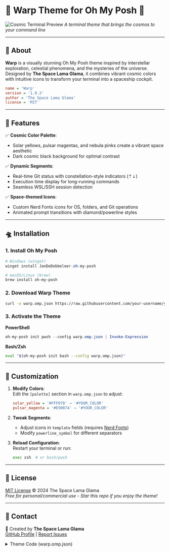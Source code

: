 # 🌌 Warp Theme for Oh My Posh 🌌

![Cosmic Terminal Preview](https://github.com/user-attachments/assets/75cc5eab-cba2-41f2-a75e-91af78ed00e6)
*A terminal theme that brings the cosmos to your command line*

---

## 🚀 About  
**Warp** is a visually stunning Oh My Posh theme inspired by interstellar exploration, celestial phenomena, and the mysteries of the universe. Designed by **The Space Lama Glama**, it combines vibrant cosmic colors with intuitive icons to transform your terminal into a spaceship cockpit.

```ini
name = 'Warp'
version = '1.0.2'
author = 'The Space Lama Glama'
license = 'MIT'
```

---

## 🌠 Features  
✅ **Cosmic Color Palette**:  
- Solar yellows, pulsar magentas, and nebula pinks create a vibrant space aesthetic  
- Dark cosmic black background for optimal contrast  

✅ **Dynamic Segments**:  
- Real-time Git status with constellation-style indicators (⇡⇣)  
- Execution time display for long-running commands  
- Seamless WSL/SSH session detection  

✅ **Space-themed Icons**:  
- Custom Nerd Fonts icons for OS, folders, and Git operations  
- Animated prompt transitions with diamond/powerline styles  

---

## 🛸 Installation  

### 1. Install Oh My Posh  
```powershell
# Windows (winget)
winget install JanDeDobbeleer.oh-my-posh

# macOS/Linux (brew)
brew install oh-my-posh
```

### 2. Download Warp Theme  
```bash
curl -o warp.omp.json https://raw.githubusercontent.com/your-username/your-repo/main/warp.omp.json
```

### 3. Activate the Theme  
**PowerShell**  
```powershell
oh-my-posh init pwsh --config warp.omp.json | Invoke-Expression
```

**Bash/Zsh**  
```bash
eval "$(oh-my-posh init bash --config warp.omp.json)"
```

---

## 🎨 Customization  
1. **Modify Colors**:  
   Edit the `[palette]` section in `warp.omp.json` to adjust:  
   ```ini
   solar_yellow = '#FFF078' → '#YOUR_COLOR'
   pulsar_magenta = '#E90074' → '#YOUR_COLOR'
   ```

2. **Tweak Segments**:  
   - Adjust icons in `template` fields (requires [Nerd Fonts](https://www.nerdfonts.com/))  
   - Modify `powerline_symbol` for different separators  

3. **Reload Configuration**:  
   Restart your terminal or run:  
   ```bash
   exec zsh  # or bash/pwsh
   ```

---

## 📜 License  
[MIT License](LICENSE) © 2024 The Space Lama Glama  
*Free for personal/commercial use - Star this repo if you enjoy the theme!*

---

## 📡 Contact  
🚀 Created by **The Space Lama Glama**  
[GitHub Profile](https://github.com/your-username) | [Report Issues](https://github.com/your-username/your-repo/issues)

<details>
<summary>Theme Code (warp.omp.json)</summary>

```json
{
  "name": "Warp",
  "author": "The Space Lama Glama",
  "description": "A cosmic theme inspired by the mysteries of space, astronomy, and interstellar exploration",
  "license": "MIT",
  "theme_version": "1.0.2",
  "console_title_template": "{{ .Shell }} in {{ .Folder }}",
  "version": 3,
  "final_space": true,
  "secondary_prompt": {
    "template": "󰯉 ",
    "foreground": "magenta",
    "background": "transparent"
  },
  "transient_prompt": {
    "template": "󱎃 ",
    "background": "transparent",
    "foreground_templates": [
      "{{if gt .Code 0}}p:alert_red{{end}}",
      "{{if eq .Code 0}}p:solar_yellow{{end}}"
    ]
  },
  "blocks": [
    {
      "type": "prompt",
      "alignment": "left",
      "newline": true,
      "segments": [
        {
          "type": "os",
          "style": "diamond",
          "leading_diamond": "",
          "trailing_diamond": "",
          "foreground": "p:cosmic_black",
          "background": "p:solar_yellow",
          "template": "{{ if .WSL }}WSL at {{ end }}{{ .Icon }} ",
          "properties": {
            "linux": " ",
            "macos": " ",
            "windows": " "
          }
        },
        {
          "type": "session",
          "style": "powerline",
          "powerline_symbol": "",
          "foreground": "p:stellar_white",
          "background": "p:nebula_pink",
          "template": "{{ if .SSHSession }} {{ end }} <p:stardust_pink></> {{ .UserName }}<p:stardust_pink>in</>{{ .HostName }}"
        },
        {
          "type": "path",
          "style": "powerline",
          "powerline_symbol": "",
          "template": " 󱓞 <p:stardust_pink></> {{ .Path }} ",
          "foreground": "p:stellar_white",
          "background": "p:pulsar_magenta",
          "properties": {
            "cache_duration": "none",
            "style": "folder",
            "mapped_locations": {
              "~": " "
            }
          }
        },
        {
          "type": "git",
          "style": "powerline",
          "powerline_symbol": "",
          "template": " {{ .HEAD }}{{ if or (.Working.Changed) (.Staging.Changed) }}*{{ end }} <p:aurora_cyan>{{ if gt .Behind 0 }}⇣{{ end }}{{ if gt .Ahead 0 }}⇡{{ end }}</>",
          "foreground": "p:nova_pink",
          "background": "p:cosmic_black",
          "properties": {
            "branch_icon": " ",
            "cache_duration": "none",
            "commit_icon": "@",
            "fetch_status": true
          }
        }
      ]
    },
    {
      "type": "rprompt",
      "overflow": "hidden",
      "segments": [
        {
          "type": "executiontime",
          "style": "plain",
          "template": "{{ .FormattedMs }}",
          "foreground": "p:solar_yellow",
          "background": "transparent",
          "properties": {
            "cache_duration": "none",
            "threshold": 5000
          }
        }
      ]
    },
    {
      "type": "prompt",
      "alignment": "left",
      "newline": true,
      "segments": [
        {
          "type": "text",
          "style": "plain",
          "template": "  ",
          "foreground_templates": [
            "{{if gt .Code 0}}p:alert_red{{end}}",
            "{{if eq .Code 0}}p:sky_blue{{end}}"
          ],
          "background": "transparent",
          "properties": {
            "cache_duration": "none"
          }
        }
      ]
    }
  ],
  "palette": {
    "stellar_white": "#FFFFFF",
    "solar_yellow": "#FFF078",
    "pulsar_magenta": "#E90074",
    "nebula_pink": "#FF4191",
    "stardust_pink": "#FF80B0",
    "nova_pink": "#F9F5F6",
    "cosmic_black": "#1A2330",
    "supernova_orange": "#FF8C00",
    "aurora_cyan": "#00FFFF",
    "alert_red": "#B83232",
    "sky_blue": "#CAF0F8"
  }
}
```
</details>
